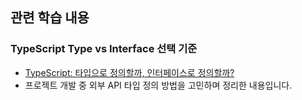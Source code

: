 ## 관련 학습 내용

### TypeScript Type vs Interface 선택 기준

- [TypeScript: 타입으로 정의할까, 인터페이스로 정의할까?](https://velog.io/@pureunkang/TS-%ED%83%80%EC%9E%85%EC%9C%BC%EB%A1%9C-%EC%A0%95%EC%9D%98%ED%95%A0%EA%B9%8C-%EC%9D%B8%ED%84%B0%ED%8E%98%EC%9D%B4%EC%8A%A4%EB%A1%9C-%EC%A0%95%EC%9D%98%ED%95%A0%EA%B9%8C)
- 프로젝트 개발 중 외부 API 타입 정의 방법을 고민하며 정리한 내용입니다.
